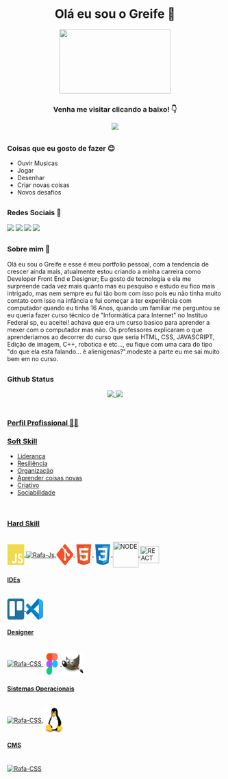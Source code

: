 
<div align="center">
  
# Olá eu sou o  Greife 💎

</div>

<div align="center">
  <img src="https://user-images.githubusercontent.com/99847920/194890230-fc68a8d3-342f-439b-932e-ea669a7b275b.png" width="260px" height="150px" />

  
</div>

</div>

<div align="center">

 ### Venha me visitar clicando a baixo! 👇


  <a href="https://greiphe.dognew.com.br/" target="_blank"><img height="50px" src="https://img.shields.io/badge/Site para empresas-%230077B5?style=for-the-badge&logo=computer&logoColor=white" target="_blank"></a> 

</div>
  
##

<h3> Coisas que eu gosto de fazer 😊 </h3>
  
* Ouvir Musicas
* Jogar
* Desenhar 
* Criar novas coisas
* Novos desafios
  
##

<h3> Redes Sociais 👥 </h3>
  <a href="https://www.instagram.com/_greiph_/" target="_blank"><img src="https://img.shields.io/badge/-Instagram-%23E4405F?style=for-the-badge&logo=instagram&logoColor=white" target="_blank"></a>
     <a href="https://discord.gg/H99UvKZJ" target="_blank"><img src="https://img.shields.io/badge/- Discord -7289DA?style=for-the-badge&logo=discord&logoColor=white" target="_blank"></a>
  <a href = "mailto:contatogreifera.trabalho@gmail.com"><img src="https://img.shields.io/badge/-Gmail-%23333?style=for-the-badge&logo=gmail&logoColor=white" target="_blank"></a>
  <a href="https://www.linkedin.com/in/greiph-silva-1b548921a/" target="_blank"><img src="https://img.shields.io/badge/-LinkedIn-%230077B5?style=for-the-badge&logo=linkedin&logoColor=white" target="_blank"></a> 



##

 
 <h3> Sobre mim 🧐 </h3> 
 
  Olá eu sou o Greife e esse é meu portfolio pessoal, com a tendencia de crescer ainda mais, atualmente estou criando a minha carreira como Developer Front End e Designer; Eu gosto de tecnologia e ela me surpreende cada vez mais quanto mas eu pesquiso e estudo eu fico mais intrigado, mas nem sempre eu fui tão bom com isso pois eu não tinha muito contato com isso na infância e fui começar a ter experiência com computador quando eu tinha 16 Anos, quando um familiar me perguntou se eu queria fazer curso técnico de "Informática para Internet" no Instituo Federal sp, eu aceitei! achava que era um curso basico para aprender a mexer com o computador mas não. Os professores explicaram o que aprenderiamos ao decorrer do curso que seria HTML, CSS, JAVASCRIPT, Edição de imagem, C++, robotica e etc..., eu fique com uma cara do tipo "do que ela esta falando... é alienigenas?".modeste a parte eu me sai muito bem em no curso.
  
<div>

##
  

<h3> Github Status </h3>

<div align="center">
  <a href="https://github.com/greiphE">
  <img height="160em" src="https://github-readme-stats.vercel.app/api?username=greiphe&show_icons=true&theme=radical&include_all_commits=true&count_private=true"/>
  <img height="160em" src="https://github-readme-stats.vercel.app/api/top-langs/?username=greiphe&layout=compact&langs_count=7&theme=radical"/>
</div>
    
<br />

##
  
<h3> Perfil Profissional 👨‍💻 </h3>

  <h3> Soft Skill </h3>
  
  - Liderança
  - Resiliência
  - Organização
  - Aprender coisas novas
  - Criativo
  - Sociabilidade

  <br />
  
  ### Hard Skill

  <div style="display: inline_block"><br>
  <img align="center" alt="Rafa-Js" height="50" width="40" title="JAVASCRIPT" src="https://raw.githubusercontent.com/devicons/devicon/master/icons/javascript/javascript-plain.svg">
      <img align="center" alt="Rafa-Js" height="50" width="50" title="BOOTSTRAP" src="https://github.com/Greiphe/Greiphe/assets/99847920/2124a8a2-5c22-4119-804b-cbd16a09bae2">
  <img align="center" alt="Rafa-React" height="50" width="40" title="GIT" src="https://raw.githubusercontent.com/devicons/devicon/master/icons/git/git-original.svg">
  <img align="center" alt="Rafa-HTML" height="50" width="40" title="HTML5" src="https://raw.githubusercontent.com/devicons/devicon/master/icons/html5/html5-original.svg">
  <img align="center" alt="Rafa-CSS" height="50" width="40" title="CSS3" src="https://raw.githubusercontent.com/devicons/devicon/master/icons/css3/css3-original.svg">
<img align="center" height="60" width="60" title="NODE" src="https://github.com/Greiphe/Greiphe/assets/99847920/f9ea5536-50ec-426a-b480-419c8e451102">
<img align="center" height="40" width="45" title="REACT" src="https://github.com/Greiphe/Greiphe/assets/99847920/1e5954d4-197c-4fa0-ba2e-3c6f4f174379">
</div>
  

 #### IDEs

  <div style="display: inline_block"><br>
      <img align="center" alt="Rafa-CSS" height="50" width="40" title="TRELLO" src="https://raw.githubusercontent.com/devicons/devicon/master/icons/trello/trello-plain.svg">
          <img align="center" alt="Rafa-CSS" height="50" width="40" title="VSCODE" src="https://raw.githubusercontent.com/devicons/devicon/master/icons/vscode/vscode-original.svg">

</div>

 #### Designer

  <div style="display: inline_block"><br>
      <img align="center" alt="Rafa-CSS" height="50" width="50" title="CANVA" src="https://github.com/Greiphe/Greiphe/assets/99847920/2ea0e952-9fc0-4223-8574-0e23fb4fd28a">
          <img align="center" alt="Rafa-CSS" height="50" width="40" title="FIGMA" src="https://raw.githubusercontent.com/devicons/devicon/master/icons/figma/figma-original.svg">
              <img align="center" alt="Rafa-CSS" height="60" width="50" title="GIMP" src="https://raw.githubusercontent.com/devicons/devicon/master/icons/gimp/gimp-original.svg">
</div>

 #### Sistemas Operacionais

  <div style="display: inline_block"><br>
          <img align="center" alt="Rafa-CSS" height="40" width="40" title="WINDOWS" src="https://github.com/Greiphe/Greiphe/assets/99847920/f05bada2-1dbe-48b0-bc7c-dd39f22a02e2">
              <img align="center" alt="Rafa-CSS" height="60" width="50" title="LINUX" src="https://raw.githubusercontent.com/devicons/devicon/master/icons/linux/linux-original.svg">
</div>

 #### CMS

  <div style="display: inline_block"><br>
  
  <img align="center" alt="Rafa-CSS" height="50" width="50" title="WORDDPRESS" src="https://github.com/Greiphe/Greiphe/assets/99847920/e1fdc100-a33b-41ab-940d-5cbe23247fcb">



</div>
  
<br />
